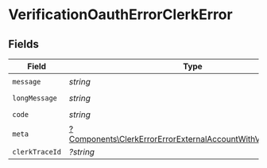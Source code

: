 # VerificationOauthErrorClerkError


## Fields

| Field                                                                                                                                           | Type                                                                                                                                            | Required                                                                                                                                        | Description                                                                                                                                     |
| ----------------------------------------------------------------------------------------------------------------------------------------------- | ----------------------------------------------------------------------------------------------------------------------------------------------- | ----------------------------------------------------------------------------------------------------------------------------------------------- | ----------------------------------------------------------------------------------------------------------------------------------------------- |
| `message`                                                                                                                                       | *string*                                                                                                                                        | :heavy_check_mark:                                                                                                                              | N/A                                                                                                                                             |
| `longMessage`                                                                                                                                   | *string*                                                                                                                                        | :heavy_check_mark:                                                                                                                              | N/A                                                                                                                                             |
| `code`                                                                                                                                          | *string*                                                                                                                                        | :heavy_check_mark:                                                                                                                              | N/A                                                                                                                                             |
| `meta`                                                                                                                                          | [?Components\ClerkErrorErrorExternalAccountWithVerificationMeta](../../Models/Components/ClerkErrorErrorExternalAccountWithVerificationMeta.md) | :heavy_minus_sign:                                                                                                                              | N/A                                                                                                                                             |
| `clerkTraceId`                                                                                                                                  | *?string*                                                                                                                                       | :heavy_minus_sign:                                                                                                                              | N/A                                                                                                                                             |
